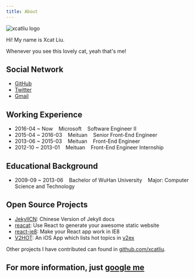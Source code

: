 ```yaml
---
title: About
---
```


![xcatliu logo](https://avatars1.githubusercontent.com/u/5453359?v=3&s=460)

Hi! My name is Xcat Liu.

Whenever you see this lovely cat, yeah that's me!

## Social Network

- [GitHub](https://github.com/xcatliu)
- [Twitter](https://twitter.com/xcatliu)
- [Gmail](mailto:xcatliu@gmail.com)

## Working Experience

- 2016-04 ~ Now     &nbsp;&nbsp; Microsoft &nbsp;&nbsp; Software Engineer II
- 2015-04 ~ 2016-03 &nbsp;&nbsp; Meituan &nbsp;&nbsp; Senior Front-End Engineer
- 2013-06 ~ 2015-03 &nbsp;&nbsp; Meituan &nbsp;&nbsp; Front-End Engineer
- 2012-10 ~ 2013-01 &nbsp;&nbsp; Meituan &nbsp;&nbsp; Front-End Engineer Internship

## Educational Background

- 2009-09 ~ 2013-06 &nbsp;&nbsp; Bachelor of WuHan University &nbsp;&nbsp; Major: Computer Science and Technology

## Open Source Projects

- [JekyllCN](https://github.com/xcatliu/jekyllcn): Chinese Version of Jekyll docs
- [reacat](https://github.com/reacat/reacat): Use React to generate your awesome static website
- [react-ie8](https://github.com/xcatliu/react-ie8): Make your React app work in IE8
- [V2HOT](https://github.com/xcatliu/V2HOT): An iOS App which lists hot topics in [v2ex](https://v2ex.com)

Other projects I have contributed can found in [github.com/xcatliu](https://github.com/xcatliu).

## For more information, just [google me](https://www.google.com/search?q=xcatliu)
